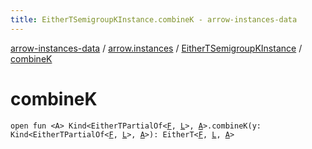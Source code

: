 ```yaml
---
title: EitherTSemigroupKInstance.combineK - arrow-instances-data
---
```


[arrow-instances-data](../../index.html) / [arrow.instances](../index.html) / [EitherTSemigroupKInstance](index.html) / [combineK](./combine-k.html)

# combineK

`open fun <A> Kind<EitherTPartialOf<`[`F`](index.html#F)`, `[`L`](index.html#L)`>, `[`A`](combine-k.html#A)`>.combineK(y: Kind<EitherTPartialOf<`[`F`](index.html#F)`, `[`L`](index.html#L)`>, `[`A`](combine-k.html#A)`>): EitherT<`[`F`](index.html#F)`, `[`L`](index.html#L)`, `[`A`](combine-k.html#A)`>`